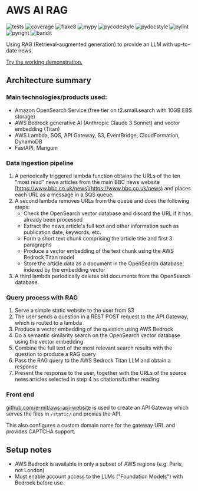 # AWS AI RAG


![tests](https://github.com/e-mit/aws-ai-rag/actions/workflows/tests.yml/badge.svg)
![coverage](https://img.shields.io/endpoint?url=https://gist.githubusercontent.com/e-mit/9df92671b4e2859b1e75cf762121b73f/raw/aws-ai-rag.json)
![flake8](https://github.com/e-mit/aws-ai-rag/actions/workflows/flake8.yml/badge.svg)
![mypy](https://github.com/e-mit/aws-ai-rag/actions/workflows/mypy.yml/badge.svg)
![pycodestyle](https://github.com/e-mit/aws-ai-rag/actions/workflows/pycodestyle.yml/badge.svg)
![pydocstyle](https://github.com/e-mit/aws-ai-rag/actions/workflows/pydocstyle.yml/badge.svg)
![pylint](https://github.com/e-mit/aws-ai-rag/actions/workflows/pylint.yml/badge.svg)
![pyright](https://github.com/e-mit/aws-ai-rag/actions/workflows/pyright.yml/badge.svg)
![bandit](https://github.com/e-mit/aws-ai-rag/actions/workflows/bandit.yml/badge.svg)


Using RAG (Retrieval-augmented generation) to provide an LLM with up-to-date news.

[Try the working demonstration.](https://mtest.dev)


## Architecture summary

### Main technologies/products used:
- Amazon OpenSearch Service (free tier on t2.small.search with 10GB EBS storage)
- AWS Bedrock generative AI (Anthropic Claude 3 Sonnet) and vector embedding (Titan)
- AWS Lambda, SQS, API Gateway, S3, EventBridge, CloudFormation, DynamoDB
- FastAPI, Mangum


### Data ingestion pipeline

1. A periodically triggered lambda function obtains the URLs of the ten "most read" news articles from the main BBC news website [https://www.bbc.co.uk/news](https://www.bbc.co.uk/news) and places each URL as a message in a SQS queue.
2. A second lambda removes URLs from the queue and does the following steps:
    - Check the OpenSearch vector database and discard the URL if it has already been processed
    - Extract the news article's full text and other information such as publication date, keywords, etc.
    - Form a short text chunk comprising the article title and first 3 paragraphs
    - Produce a vector embedding of the text chunk using the AWS Bedrock Titan model
    - Store the article data as a document in the OpenSearch database, indexed by the embedding vector
3. A third lambda periodically deletes old documents from the OpenSearch database.


### Query process with RAG

1. Serve a simple static website to the user from S3
2. The user sends a question in a REST POST request to the API Gateway, which is routed to a lambda
3. Produce a vector embedding of the question using AWS Bedrock
4. Do a semantic similarity search on the OpenSearch vector database using the vector embedding
5. Combine the full text of the most relevant search results with the question to produce a RAG query
6. Pass the RAG query to the AWS Bedrock Titan LLM and obtain a response
7. Present the response to the user, together with the URLs of the source news articles selected in step 4 as citations/further reading.


### Front end

[github.com/e-mit/aws-api-website](https://github.com/e-mit/aws-api-website) is used to create an API Gateway which serves the files in ```/static/``` and proxies the API.

This also configures a custom domain name for the gateway URL and provides CAPTCHA support.


## Setup notes

- AWS Bedrock is available in only a subset of AWS regions (e.g. Paris, not London)
- Must enable account access to the LLMs ("Foundation Models") with Bedrock before use
